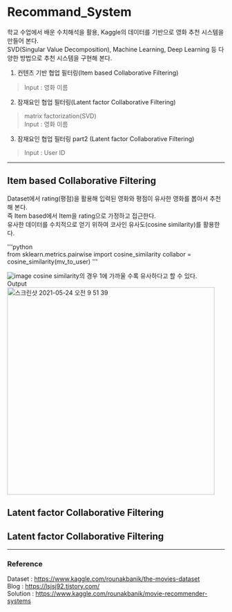 # Recommand_System
학교 수업에서 배운 수치해석을 활용, Kaggle의 데이터를 기반으로 영화 추천 시스템을 만들어 본다.   
SVD(Singular Value Decomposition), Machine Learning, Deep Learning 등 다양한 방법으로 추천 시스템을 구현해 본다.

1. 컨텐츠 기반 협업 필터링(Item based Collaborative Filtering)
> Input : 영화 이름
2. 잠재요인 협업 필터링(Latent factor Collaborative Filtering)
> matrix factorization(SVD)     
> Input : 영화 이름
3. 잠재요인 협업 필터링 part2 (Latent factor Collaborative Filtering)
> Input : User ID

------------
## Item based Collaborative Filtering
Dataset에서 rating(평점)을 활용해 입력된 영화와 평점이 유사한 영화를 뽑아서 추천해 본다.   
즉 Item based에서 Item을 rating으로 가정하고 접근한다.    
유사한 데이터를 수치적으로 얻기 위하여 코사인 유사도(cosine similarity)를 활용한다.     

'''python    
from sklearn.metrics.pairwise import cosine_similarity
collabor = cosine_similarity(mv_to_user)
'''

![image](https://user-images.githubusercontent.com/67997760/119282774-dbd07780-bc75-11eb-9836-ee8a44e55274.png)
cosine similarity의 경우 1에 가까울 수록 유사하다고 할 수 있다.   
Output    
<img width="480" alt="스크린샷 2021-05-24 오전 9 51 39" src="https://user-images.githubusercontent.com/67997760/119282705-a4fa6180-bc75-11eb-83b7-38c7806a1329.png">



## Latent factor Collaborative Filtering

## Latent factor Collaborative Filtering

------------
### Reference
Dataset : https://www.kaggle.com/rounakbanik/the-movies-dataset   
Blog : https://lsjsj92.tistory.com/   
Solution : https://www.kaggle.com/rounakbanik/movie-recommender-systems
